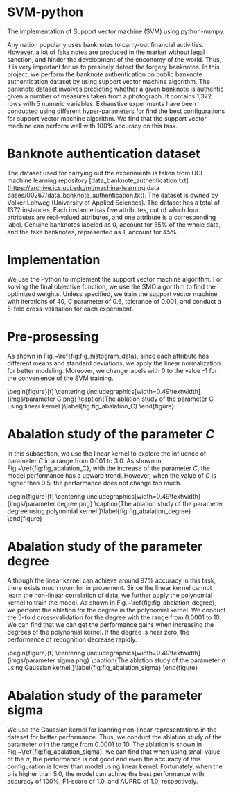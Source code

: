 # SVM-python
 The implementation of Support vector machine (SVM) using python-numpy.

Any nation popularly uses banknotes to carry-out financial activities. However, a lot of fake notes are produced in the market without legal sanction, and hinder the development of the enconomy of the world. Thus, it is very important for us to presicely detect the forgery banknotes. In this project, we perform the banknote authentication on public banknote authentication dataset by using support vector machine algorithm. The banknote dataset involves predicting whether a given banknote is authentic given a number of measures taken from a photograph. It contains 1,372 rows with 5 numeric variables. Exhaustive experiments have been conducted using different hyper-parameters for find the best configurations for support vector machine algorithm. We find that the support vector machine can perform well with 100\% accuracy on this task.

# Banknote authentication dataset
The dataset used for carrying out the experiments is taken from UCI machine learning repository [data_banknote_authentication.txt](https://archive.ics.uci.edu/ml/machine-learning data bases/00267/data_banknote_authentication.txt). The dataset is owned by Volker Lohweg (University of Applied Sciences). The dataset has a total of 1372 instances. Each instance has five attributes, out of which four attributes are real-valued attributes, and one attribute is a corresponding label. Genuine banknotes labeled as 0, account for 55\% of the whole data, and the fake banknotes, represented as 1, account for 45\%.

# Implementation
We use the Python to implement the support vector machine algorithm. For solving the final objective function, we use the SMO algorithm to find the optimized weights. Unless specified, we train the support vector machine with iterations of 40, $C$ parameter of 0.6, tolerance of 0.001, and conduct a 5-fold cross-validation for each experiment.

# Pre-prosessing
As shown in Fig.~\ref{fig:fig_histogram_data}, since each attribute has different means and standard deviations,  we apply the linear normalization for better modeling. Moreover, we change labels with 0 to the value -1 for the convenience of the SVM training. 



\begin{figure}[t]
	\centering
	\includegraphics[width=0.49\textwidth]{imgs/parameter C.png}
	\caption{The ablation study of the parameter C using linear kernel.}\label{fig:fig_abalation_C}
\end{figure}

# Abalation study of the parameter $C$
In this subsection, we use the linear kernel to explore the influence of parameter $C$ in a range from $0.001$ to $3.0$. As shown in Fig.~\ref{fig:fig_abalation_C}, with the increase of the parameter $C$, the model performance has a upward trend. However, when the value of $C$ is higher than 0.5, the performance does not change too much.


\begin{figure}[t]
	\centering
	\includegraphics[width=0.49\textwidth]{imgs/parameter degree.png}
	\caption{The ablation study of the parameter degree using polynomial kernel.}\label{fig:fig_abalation_degree}
\end{figure}


# Abalation study of the parameter degree
Although the linear kernel can achieve around $97\%$ accuracy in this task, there exists much room for improvement. Since the linear kernel cannot learn the non-linear correlation of data, we further apply the polynomial kernel to train the model. As shown in Fig.~\ref{fig:fig_abalation_degree}, we perform the ablation for the degree in the polynomial kernel. We conduct the 5-fold cross-validation for the degree with the range from $0.0001$ to $10$. We can find that we can get the performance gains when increasing the degrees of the polynomial kernel. If the degree is near zero, the performance of recognition decrease rapidly. 

\begin{figure}[t]
	\centering
	\includegraphics[width=0.49\textwidth]{imgs/parameter sigma.png}
	\caption{The ablation study of the parameter $\sigma$ using Gaussian kernel.}\label{fig:fig_abalation_sigma}
\end{figure}


# Abalation study of the parameter sigma
We use the Gaussian kernel for leanring non-linear representations in the dataset for better performance. Thus, we conduct the ablation study of the parameter $\sigma$ in the range from $0.0001$ to $10$. The ablation is shown in Fig.~\ref{fig:fig_abalation_sigma}, we can find that when using small value of the $\sigma$, the performance is not good and even the accuracy of this configuration is lower than model using linear kernel. Fortunately, when the $\sigma$ is higher than 5.0, the model can achive the best performance with  accuracy of $100\%$,  F1-score of $1.0$, and AUPRC of $1.0$, respectively.
